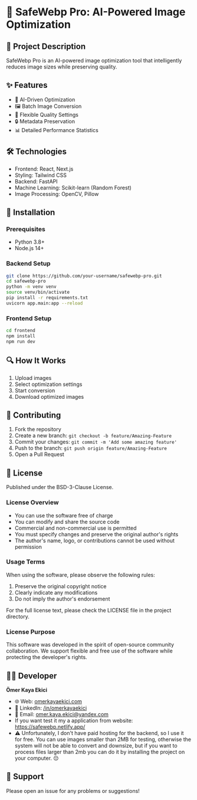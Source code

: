 # 🚀 SafeWebp Pro: AI-Powered Image Optimization

## 📝 Project Description
SafeWebp Pro is an AI-powered image optimization tool that intelligently reduces image sizes while preserving quality.

## ✨ Features
- 🤖 AI-Driven Optimization
- 🖼️ Batch Image Conversion
- 🔧 Flexible Quality Settings
- 🔒 Metadata Preservation
- 📊 Detailed Performance Statistics

## 🛠️ Technologies
- Frontend: React, Next.js
- Styling: Tailwind CSS
- Backend: FastAPI
- Machine Learning: Scikit-learn (Random Forest)
- Image Processing: OpenCV, Pillow

## 🚀 Installation

### Prerequisites
- Python 3.8+
- Node.js 14+

### Backend Setup
```bash
git clone https://github.com/your-username/safewebp-pro.git
cd safewebp-pro
python -m venv venv
source venv/bin/activate
pip install -r requirements.txt
uvicorn app.main:app --reload
```

### Frontend Setup
```bash
cd frontend
npm install
npm run dev
```

## 🔍 How It Works
1. Upload images
2. Select optimization settings
3. Start conversion
4. Download optimized images

## 🤝 Contributing
1. Fork the repository
2. Create a new branch: `git checkout -b feature/Amazing-Feature`
3. Commit your changes: `git commit -m 'Add some amazing feature'`
4. Push to the branch: `git push origin feature/Amazing-Feature`
5. Open a Pull Request

## 📜 License
Published under the BSD-3-Clause License.

### License Overview
- You can use the software free of charge
- You can modify and share the source code
- Commercial and non-commercial use is permitted
- You must specify changes and preserve the original author's rights
- The author's name, logo, or contributions cannot be used without permission

### Usage Terms
When using the software, please observe the following rules:
1. Preserve the original copyright notice
2. Clearly indicate any modifications
3. Do not imply the author's endorsement

For the full license text, please check the LICENSE file in the project directory.

### License Purpose
This software was developed in the spirit of open-source community collaboration. We support flexible and free use of the software while protecting the developer's rights.

## 👨‍💻 Developer
**Ömer Kaya Ekici**
- 🌐 Web: [omerkayaekici.com](https://www.omerkayaekici.com/)
- 🔗 LinkedIn: [/in/omerkayaekici](https://www.linkedin.com/in/wuqqers/)
- 📧 Email: omer.kaya.ekici@yandex.com
-  If you want test it my a application from website: https://safewebp.netlify.app/
-  ⚠️ Unfortunately, I don't have paid hosting for the backend, so I use it for free. You can use images smaller than 2MB for testing, otherwise the system will not be able to convert and downsize, but if you want to process files larger than 2mb you can do it by installing the project on your computer. 😔

## 🙏 Support
Please open an issue for any problems or suggestions!

